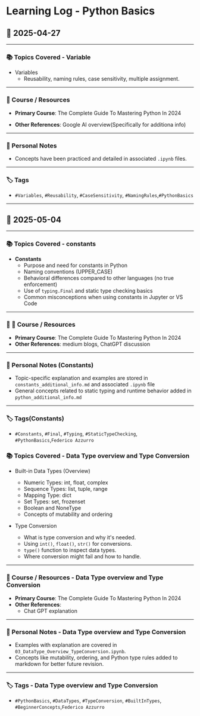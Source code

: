 # Learning Log - Python Basics

## 📅 2025-04-27

---

### 📚 Topics Covered - Variable

- Variables
  - Reusability, naming rules, case sensitivity, multiple assignment.

---

### 🎯 Course / Resources

- **Primary Course**: The Complete Guide To Mastering Python In 2024

- **Other References**: Google AI overview(Specifically for additiona info)

---

### 🔎 Personal Notes

- Concepts have been practiced and detailed in associated `.ipynb` files.

---

### 🏷️ Tags

- `#Variables`, `#Reusability`, `#CaseSensitivity`, `#NamingRules`,`#PythonBasics`

---

## 📅 2025-05-04

---

### 📚 Topics Covered - constants

- **Constants**  
  - Purpose and need for constants in Python  
  - Naming conventions (UPPER_CASE)  
  - Behavioral differences compared to other languages (no true enforcement)  
  - Use of `typing.Final` and static type checking basics  
  - Common misconceptions when using constants in Jupyter or VS Code

---

### 🎯 🎯 Course / Resources

- **Primary Course**: The Complete Guide To Mastering Python In 2024  
- **Other References**: medium blogs, ChatGPT discussion

---

### 🔎 Personal Notes (Constants)

- Topic-specific explanation and examples are stored in `constants_additional_info.md` and associated `.ipynb` file  
- General concepts related to static typing and runtime behavior added in `python_additional_info.md`

---

### 🏷️ Tags(Constants)

- `#Constants`, `#Final`, `#Typing`, `#StaticTypeChecking`, `#PythonBasics`,`Federico Azzurro`

### 📚 Topics Covered - Data Type overview and Type Conversion

- Built-in Data Types (Overview)
  - Numeric Types: int, float, complex
  - Sequence Types: list, tuple, range
  - Mapping Type: dict
  - Set Types: set, frozenset
  - Boolean and NoneType
  - Concepts of mutability and ordering

- Type Conversion
  - What is type conversion and why it's needed.
  - Using `int()`, `float()`, `str()` for conversions.
  - `type()` function to inspect data types.
  - Where conversion might fail and how to handle.

---

### 🎯 Course / Resources - Data Type overview and Type Conversion

- **Primary Course**: The Complete Guide To Mastering Python In 2024
- **Other References**:
  - Chat GPT explanation

---

### 🔎 Personal Notes - Data Type overview and Type Conversion

- Examples with explanation are covered in `03_DataType_Overview_TypeConversion.ipynb`.
- Concepts like mutability, ordering, and Python type rules added to markdown for better future revision.

---

### 🏷️ Tags - Data Type overview and Type Conversion

- `#PythonBasics`, `#DataTypes`, `#TypeConversion`, `#BuiltInTypes`, `#BeginnerConcepts`,`Federico Azzurro`
  
